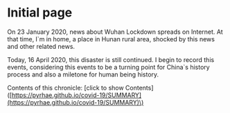# Initial page

On 23 January 2020, news about Wuhan Lockdown spreads on Internet. At that time, I\`m in home, a place in Hunan rural area, shocked by this news and other related news.

Today, 16 April 2020, this disaster is still continued. I begin to record this events, considering this events to be a turning point for China\`s history process and also a miletone for human being history.

Contents of this chronicle: \[click to show Contents\]\([https://pyrhae.github.io/covid-19/SUMMARY](https://pyrhae.github.io/covid-19/SUMMARY)\)

